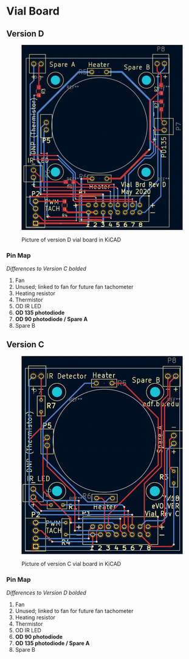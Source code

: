 # Vial Board

## Version D

<figure><img src="../../.gitbook/assets/image (1) (1) (2).png" alt=""><figcaption><p>Picture of version D vial board in KiCAD</p></figcaption></figure>

### Pin Map

_Differences to Version C bolded_

1. Fan
2. Unused; linked to fan for future fan tachometer
3. Heating resistor
4. Thermistor
5. OD IR LED
6. **OD 135 photodiode**
7. **OD 90 photodiode / Spare A**
8. Spare B

## Version C

<figure><img src="../../.gitbook/assets/image (1) (1).png" alt=""><figcaption><p>Picture of version C vial board in KiCAD</p></figcaption></figure>

### Pin Map

_Differences to Version D bolded_

1. Fan
2. Unused; linked to fan for future fan tachometer
3. Heating resistor
4. Thermistor
5. OD IR LED
6. **OD 90 photodiode**
7. **OD 135 photodiode / Spare A**
8. Spare B

